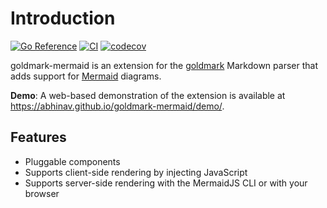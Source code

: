 # Introduction

[![Go Reference](https://pkg.go.dev/badge/go.abhg.dev/goldmark/mermaid.svg)](https://pkg.go.dev/go.abhg.dev/goldmark/mermaid)
[![CI](https://github.com/abhinav/goldmark-mermaid/actions/workflows/ci.yml/badge.svg)](https://github.com/abhinav/goldmark-mermaid/actions/workflows/ci.yml)
[![codecov](https://codecov.io/gh/abhinav/goldmark-mermaid/branch/main/graph/badge.svg?token=W98KYF8SPE)](https://codecov.io/gh/abhinav/goldmark-mermaid)

goldmark-mermaid is an extension for the [goldmark] Markdown parser that adds
support for [Mermaid] diagrams.

  [goldmark]: http://github.com/yuin/goldmark
  [Mermaid]: https://mermaid-js.github.io/mermaid/

**Demo**:
A web-based demonstration of the extension is available at
<https://abhinav.github.io/goldmark-mermaid/demo/>.

## Features

- Pluggable components
- Supports client-side rendering by injecting JavaScript
- Supports server-side rendering with the MermaidJS CLI or with your browser
